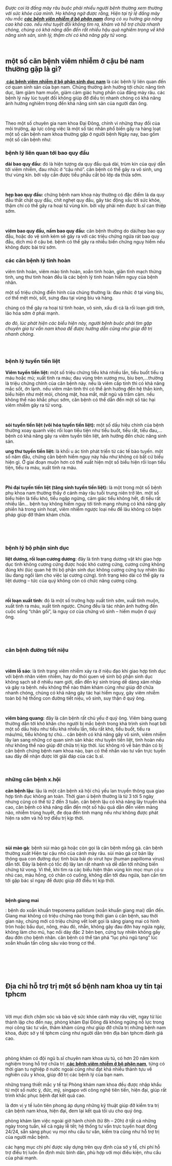 <p><em>Được coi là đấng mày râu buộc phải nhiều người bệnh thường xem thường với sức khỏe của mình. Họ không ngờ được rằng, Hiện tại tỷ lệ đấng mày râu mắc <a href="http://phathaiantoanhcm.com/cac-benh-viem-nhiem-o-bo-phan-sinh-duc-nam-thuong-gap-217.html"><strong>các&nbsp;bệnh viên nhiễm ở bộ phận&nbsp;nam</strong></a> đang có xu hướng gia nâng cao khá cao. nếu như tuyệt đối không tìm ra, khám và hỗ trợ chữa nhanh chóng, chúng có khả năng dẫn đến rất nhiều hậu quả nghiêm trọng về khả năng sinh sản, sinh lý, thậm chí có khả năng gây tử vong.</em></p>

<p>&nbsp;</p>

<div>
<h2><strong>một số căn bệnh viêm nhiễm ở cậu bé nam thường gặp là gì?</strong></h2>
</div>

<p><a href="http://phathaiantoanhcm.com/cac-benh-viem-nhiem-o-bo-phan-sinh-duc-nam-thuong-gap-217.html"><strong>&nbsp;các&nbsp;bệnh viêm nhiễm ở bộ phận sinh dục&nbsp;nam</strong></a> là các bệnh lý liên quan đến cơ quan sinh sản của bạn nam. Chúng thường ảnh hưởng tới chức năng tình dục, làm giảm ham muốn, giảm cảm giác hưng phấn của đấng mày râu. các bệnh lý này lúc tuyệt đối không giúp đỡ điều trị nhanh chóng có khả năng ảnh hưởng nghiêm trọng đến khả năng sinh sản của người đàn ông.</p>

<p>&nbsp;</p>

<p>Theo một số chuyên gia nam khoa Đại Đông, chính vì những thay đổi của môi trường, áp lực công việc là một số tác nhân phổ biến gây ra hàng loạt một số căn bệnh nam khoa thường gặp ở người bệnh Ngày nay, bao gồm một số căn bệnh như:</p>

<h3><strong>bệnh lý liên quan tới bao quy đầu</strong></h3>

<p><strong>dài bao quy đầu:</strong> đó là hiện tượng da quy đầu quá dài, trùm kín của quý dẫn tới viêm nhiễm, đau nhức ở &ldquo;cậu nhỏ&rdquo;. căn bệnh có thể gây ra vô sinh, ung thư vùng kín. bởi vậy cần được tiểu phẫu cắt bỏ lớp da thừa sớm.</p>

<p>&nbsp;</p>

<p><strong>hẹp bao quy đầu:</strong> chứng bệnh nam khoa này thường có đặc điểm là da quy đầu thắt chặt quy đầu, chít nghẹt quy đầu, gây tác động xấu tới sức khỏe, thậm chí có thể gây ra hoại tử vùng kín. bởi vậy phải nên được b.sĩ can thiệp sớm.</p>

<p>&nbsp;</p>

<p><strong>viêm bao quy đầu, nấm bao quy đầu:</strong> căn bệnh thường do dài/hẹp bao quy đầu, hoặc do vệ sinh kém sẽ gây ra với các triệu chứng ngứa rát bao quy đầu, dịch mủ ở cậu bé. bệnh có thể gây ra nhiều biến chứng nguy hiểm nếu không được bài trừ sớm.</p>

<h3><strong>các căn bệnh lý tinh hoàn</strong></h3>

<p>viêm tinh hoàn, viêm mào tinh hoàn, xoắn tinh hoàn, giãn tĩnh mạch thừng tinh, ung thư tinh hoàn đều là các bệnh lý tinh hoàn hiểm nguy của bệnh nhân.</p>

<p>một số triệu chứng điển hình của chúng thường là: đau nhức ở tại vùng bìu, cơ thể mệt mỏi, sốt, sưng đau tại vùng bìu và háng.</p>

<p>chúng có thể gây ra hoại tử tinh hoàn, vô sinh, xấu đi cả là rối loạn giới tính, lão hóa sớm ở phái mạnh.</p>

<p><em>do đó, lúc phát hiện các biểu hiện này, người bệnh buộc phải tìm gặp chuyên gia tư vấn nam khoa để được hướng dẫn cũng như giúp đỡ trị nhanh chóng.</em></p>

<h3>&nbsp;</h3>

<h3><strong>bệnh lý tuyến tiền liệt</strong></h3>

<p><strong>Viêm tuyến tiền liệt:</strong> một số triệu chứng tiểu khá nhiều lần, tiểu buốt tiểu ra máu hoặc mủ; xuất tinh ra máu; đau vùng trên xương mu, bìu bẹn,&hellip;thường là triệu chứng chính của căn bệnh này. nếu là viêm cấp tính thì có khả năng mắc sốt, ớn lạnh. nếu viêm mãn tính thì có thể ảnh hưởng đến hệ thần kinh, biểu hiện như mệt mỏi, chóng mặt, hoa mắt, mất ngủ và trầm cảm. nếu không thể nào khắc phục sớm, căn bệnh có thể dẫn đến một số tác hại viêm nhiễm gây ra tử vong.</p>

<p>&nbsp;</p>

<p><strong>sỏi tuyến tiền liệt (vôi hóa tuyến tiền liệt):</strong> một số dấu hiệu chính của bệnh thường xoay quanh việc rối loạn tiểu tiện như tiểu buốt, tiểu rắt, tiểu đau,&hellip;bệnh có khả năng gây ra viêm tuyến tiền liệt, ảnh hưởng đến chức năng sinh sản.</p>

<p><strong>ung thư tuyến tiền liệt:</strong> là khối u ác tính phát triển từ các tế bào tuyến. một số năm đầu, chứng căn bệnh hiểm nguy này hầu như không có bất cứ biểu hiện gì. Ở giai đoạn muộn hơn có thể xuất hiện một số biểu hiện rối loạn tiểu tiện, tiểu ra máu, xuất tinh ra máu.</p>

<p>&nbsp;</p>

<p><strong>Phì đại tuyến tiền liệt (tăng sinh tuyến tiền liệt):</strong> là một trong một số bệnh phụ khoa nam thường thấy ở cánh mày râu tuổi trung niên trở lên. một số biểu hiện là tiểu khó, tiểu ngập ngừng, cảm giác tiểu không hết, đi tiểu rất nhiều lần&hellip; bệnh tuy không hiểm nguy tới tính mạng nhưng có khả năng gây phiền hà trong sinh hoạt, viêm nhiễm ngược loại nếu để lâu không có biện pháp giúp đỡ thăm khám chữa.</p>

<p>&nbsp;</p>

<p>&nbsp;</p>

<h3><strong>bệnh lý bộ phận sinh dục</strong></h3>

<p><strong>liệt dương, rối loạn cương dương</strong>: đây là tình trạng dương vật khi giao hợp dục tình không cương cứng được hoặc khó cương cứng, cương cứng không đúng khi (lúc quan hệ thì bộ phận sinh dục không cương cứng tuy nhiên lâu lâu đang ngồi làm cho việc lại cương cứng). tình trạng kéo dài có thể gây ra liệt dương &ndash; tức của quý không còn có chức năng cương cứng.</p>

<p>&nbsp;</p>

<p><strong>rối loạn xuất tinh</strong>: đó là một số trường hợp xuất tinh sớm, xuất tinh muộn, xuất tinh ra máu, xuất tinh ngược. Chúng đều là tác nhân ảnh hưởng đến cuộc sống &ldquo;chăn gối&rdquo;, là nguy cơ của chứng vô sinh &ndash; hiếm muộn ở quý ông.</p>

<p>&nbsp;</p>

<p>&nbsp;</p>

<h3><strong>căn bệnh đường tiết niệu</strong></h3>

<p>&nbsp;</p>

<p><strong>viêm lỗ sáo</strong>: là tình trạng viêm nhiễm xảy ra ở niệu đạo khi giao hợp tình dục với bệnh nhân viêm nhiễm, hay do thói quen vệ sinh bộ phận sinh dục không sạch sẽ ở nhiều nam giới, dẫn đến ký sinh trùng dễ dàng xâm nhập và gây ra bệnh. nếu không thể nào thăm khám cũng như giúp đỡ chữa nhanh chóng, chúng có khả năng gây tác hại hiểm nguy, gây viêm nhiễm toàn bộ hệ thống con đường tiết niệu, vô sinh, suy thận ở quý ông.</p>

<p>&nbsp;</p>

<p><strong>viêm bàng quang:</strong> đây là căn bệnh rất chủ yếu ở quý ông. Viêm bàng quang thường dẫn tới khó khăn cho người bị mắc bệnh trong khá trình sinh hoạt bởi một số dấu hiệu như tiểu khá nhiều lần, tiểu rất khó, tiểu buốt, tiểu ra máu/mủ, tiểu không tự chủ&hellip; căn bệnh có khả năng gây vô sinh, viêm nhiễm lây lan sang những cơ quan sinh sản khác như tuyến tiền liệt, tinh hoàn nếu như không thể nào giúp đỡ chữa trị kịp thời. lúc không rõ về bản thân có bị căn bệnh chứng bệnh nam khoa nào, bạn có thể nhấn vào tư vấn trực tuyến sau đây để nhận được lời giải đáp của các b.sĩ.</p>

<p>&nbsp;</p>

<h3><strong>những căn bệnh x.hội</strong></h3>

<p><strong>căn bệnh lậu</strong>: lậu là một căn bệnh xã hội chủ yếu lan truyền thông qua giao hợp tình dục không an toàn. Thời gian ủ bệnh thường là từ 3 tới 5 ngày nhưng cũng có thể từ 2 đến 3 tuần. căn bệnh lậu có khả năng lây truyền khá cao, căn bệnh có khả năng dẫn đến một số hậu quả dẫn đến viêm màng não, nhiễm trùng huyết, đe dọa đến tính mạng nếu như không được phát hiện ra sớm và hỗ trợ điều trị kịp thời.</p>

<p>&nbsp;</p>

<p>&nbsp;</p>

<p><strong>sùi mào gà</strong>: bệnh sùi mào gà hoặc còn gọi là căn bệnh mồng gà. căn bệnh thường xuất Hiện tại cậu nhỏ của cánh mày râu. sùi mào gà cơ bản lây thông qua con đường dục tình bừa bãi do virut hpv (human papilloma virus) dẫn tới. Đây là bệnh có tốc độ lây lan rất nhanh và dễ dẫn tới những biến chứng tử vong. Vì thế, khi tìm ra các biểu hiện thân vùng kín mọc mụn có u nhú cao, màu hồng, có chân có cuống, không dẫn tới đau ngứa, bạn cần tìm tới gặp bác sĩ ngay để được giúp đỡ điều trị kịp thời.</p>

<p>&nbsp;</p>

<div>
<p><strong>bệnh giang mai</strong></p>
: bệnh do xoắn khuẩn treponema pallidum (xoắn khuẩn giang mai) dẫn đến. Giang mai không có triệu chứng nào trong thời gian ủ căn bệnh, sau thời gian này, chúng mới có triệu chứng vết loét gọi là săng giang mai có hình tròn hoặc bầu dục, nông, màu đỏ, nhẵn, không gây đau đớn hay ngứa ngáy, không làm cho mủ, hạc nổi dày đặc 2 bên bẹn, cứng tuy nhiên không gây đau đớn cho bệnh nhân. căn bệnh có thể tàn phá &ldquo;lục phủ ngũ tạng&rdquo; lúc xoắn khuẩn tấn công sâu vào trong cơ thể.

<p>&nbsp;</p>

<h2>&nbsp;</h2>

<h2><strong>Địa chỉ hỗ trợ trị một số bệnh nam khoa uy tín tại tphcm</strong></h2>
</div>

<p>&nbsp;</p>

<p>Với mục đích chăm sóc và bảo vệ sức khỏe cánh mày râu việt, ngay từ lúc thành lập cho đến nay, phòng khám Đại Đông đã không ngừng nỗ lực trong mọi công tác tư vấn, thăm khám cũng như giúp đỡ chữa trị những bệnh nam khoa, được sở y tế tphcm cũng như người dân trên địa bàn tphcm đánh giá cao.</p>

<p>&nbsp;</p>

<p>phòng khám có đội ngũ b.sĩ chuyên nam khoa ưu tú, có hơn 20 năm kinh nghiệm trong hỗ trợ chữa trị <a href="http://phathaiantoanhcm.com/cac-benh-viem-nhiem-o-bo-phan-sinh-duc-nam-thuong-gap-217.html"><strong>&nbsp;các&nbsp;bệnh viêm nhiễm ở bộ phận&nbsp;nam</strong></a>, từng có thời gian tu nghiệp ở nước ngoài cũng như đạt khá nhiều thành tựu về nghiên cứu y khoa, giúp đỡ trị các bệnh lý của bạn nam.</p>

<p>những trang thiết mắc y tế tại Phòng khám nam khoa đều được nhập khẩu từ một số nước ý, đức, mỹ, singapo với công nghệ tiên tiến, hiện đại, giúp rất trình khắc phục bệnh đạt kết quả cao.</p>

<p>là đơn vị y tế luôn tiên phong áp dụng những kỹ thuật giúp đỡ kiểm tra trị căn bệnh nam khoa, hiện đại, đem lại kết quả tối ưu cho quý ông.</p>

<p>phòng khám làm việc ngoài giờ hành chính (từ 8h &ndash; 20h) ở tất cả những ngày trong tuần, kể cả ngày lễ tết; hệ thống tư vấn trực tuyến hoạt động 24/24, sẵn sàng phục vụ mọi nhu cầu tư vấn, kiểm tra cũng như hỗ trợ trị của người mắc bệnh.</p>

<p>các hạng mục chi phí được xây dựng trên quy định của sở y tế, chi phí hỗ trợ điều trị luôn ổn định mức bình dân, phù hợp với mọi điều kiện, nhu cầu của phái mạnh.</p>

<p>&nbsp;</p>

<p>&nbsp;</p>
